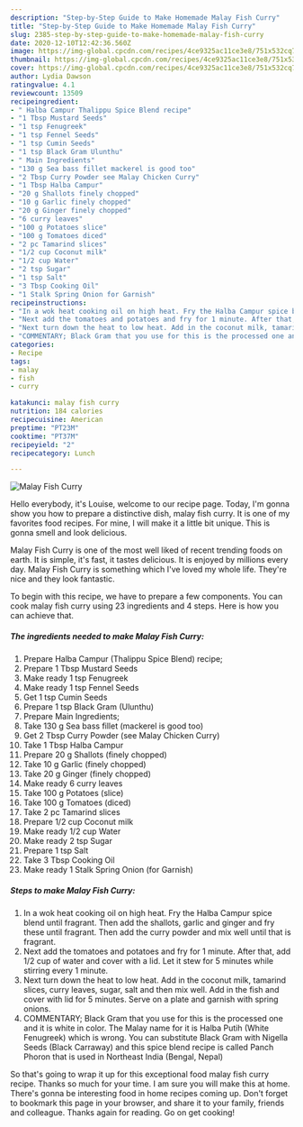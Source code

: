 ```yaml
---
description: "Step-by-Step Guide to Make Homemade Malay Fish Curry"
title: "Step-by-Step Guide to Make Homemade Malay Fish Curry"
slug: 2385-step-by-step-guide-to-make-homemade-malay-fish-curry
date: 2020-12-10T12:42:36.560Z
image: https://img-global.cpcdn.com/recipes/4ce9325ac11ce3e8/751x532cq70/malay-fish-curry-recipe-main-photo.jpg
thumbnail: https://img-global.cpcdn.com/recipes/4ce9325ac11ce3e8/751x532cq70/malay-fish-curry-recipe-main-photo.jpg
cover: https://img-global.cpcdn.com/recipes/4ce9325ac11ce3e8/751x532cq70/malay-fish-curry-recipe-main-photo.jpg
author: Lydia Dawson
ratingvalue: 4.1
reviewcount: 13509
recipeingredient:
- " Halba Campur Thalippu Spice Blend recipe"
- "1 Tbsp Mustard Seeds"
- "1 tsp Fenugreek"
- "1 tsp Fennel Seeds"
- "1 tsp Cumin Seeds"
- "1 tsp Black Gram Ulunthu"
- " Main Ingredients"
- "130 g Sea bass fillet mackerel is good too"
- "2 Tbsp Curry Powder see Malay Chicken Curry"
- "1 Tbsp Halba Campur"
- "20 g Shallots finely chopped"
- "10 g Garlic finely chopped"
- "20 g Ginger finely chopped"
- "6 curry leaves"
- "100 g Potatoes slice"
- "100 g Tomatoes diced"
- "2 pc Tamarind slices"
- "1/2 cup Coconut milk"
- "1/2 cup Water"
- "2 tsp Sugar"
- "1 tsp Salt"
- "3 Tbsp Cooking Oil"
- "1 Stalk Spring Onion for Garnish"
recipeinstructions:
- "In a wok heat cooking oil on high heat. Fry the Halba Campur spice blend until fragrant. Then add the shallots, garlic and ginger and fry these until fragrant. Then add the curry powder and mix well until that is fragrant."
- "Next add the tomatoes and potatoes and fry for 1 minute. After that, add 1/2 cup of water and cover with a lid. Let it stew for 5 minutes while stirring every 1 minute."
- "Next turn down the heat to low heat. Add in the coconut milk, tamarind slices, curry leaves, sugar, salt and then mix well. Add in the fish and cover with lid for 5 minutes. Serve on a plate and garnish with spring onions."
- "COMMENTARY; Black Gram that you use for this is the processed one and it is white in color. The Malay name for it is Halba Putih (White Fenugreek) which is wrong. You can substitute Black Gram with Nigella Seeds (Black Carraway) and this spice blend recipe is called Panch Phoron that is used in Northeast India (Bengal, Nepal)"
categories:
- Recipe
tags:
- malay
- fish
- curry

katakunci: malay fish curry 
nutrition: 184 calories
recipecuisine: American
preptime: "PT23M"
cooktime: "PT37M"
recipeyield: "2"
recipecategory: Lunch

---
```



![Malay Fish Curry](https://img-global.cpcdn.com/recipes/4ce9325ac11ce3e8/751x532cq70/malay-fish-curry-recipe-main-photo.jpg)

Hello everybody, it's Louise, welcome to our recipe page. Today, I'm gonna show you how to prepare a distinctive dish, malay fish curry. It is one of my favorites food recipes. For mine, I will make it a little bit unique. This is gonna smell and look delicious.

Malay Fish Curry is one of the most well liked of recent trending foods on earth. It is simple, it's fast, it tastes delicious. It is enjoyed by millions every day. Malay Fish Curry is something which I've loved my whole life. They're nice and they look fantastic.




To begin with this recipe, we have to prepare a few components. You can cook malay fish curry using 23 ingredients and 4 steps. Here is how you can achieve that.

<!--inarticleads1-->

##### The ingredients needed to make Malay Fish Curry:

1. Prepare  Halba Campur (Thalippu Spice Blend) recipe;
1. Prepare 1 Tbsp Mustard Seeds
1. Make ready 1 tsp Fenugreek
1. Make ready 1 tsp Fennel Seeds
1. Get 1 tsp Cumin Seeds
1. Prepare 1 tsp Black Gram (Ulunthu)
1. Prepare  Main Ingredients;
1. Take 130 g Sea bass fillet (mackerel is good too)
1. Get 2 Tbsp Curry Powder (see Malay Chicken Curry)
1. Take 1 Tbsp Halba Campur
1. Prepare 20 g Shallots (finely chopped)
1. Take 10 g Garlic (finely chopped)
1. Take 20 g Ginger (finely chopped)
1. Make ready 6 curry leaves
1. Take 100 g Potatoes (slice)
1. Take 100 g Tomatoes (diced)
1. Take 2 pc Tamarind slices
1. Prepare 1/2 cup Coconut milk
1. Make ready 1/2 cup Water
1. Make ready 2 tsp Sugar
1. Prepare 1 tsp Salt
1. Take 3 Tbsp Cooking Oil
1. Make ready 1 Stalk Spring Onion (for Garnish)




<!--inarticleads2-->

##### Steps to make Malay Fish Curry:

1. In a wok heat cooking oil on high heat. Fry the Halba Campur spice blend until fragrant. Then add the shallots, garlic and ginger and fry these until fragrant. Then add the curry powder and mix well until that is fragrant.
1. Next add the tomatoes and potatoes and fry for 1 minute. After that, add 1/2 cup of water and cover with a lid. Let it stew for 5 minutes while stirring every 1 minute.
1. Next turn down the heat to low heat. Add in the coconut milk, tamarind slices, curry leaves, sugar, salt and then mix well. Add in the fish and cover with lid for 5 minutes. Serve on a plate and garnish with spring onions.
1. COMMENTARY; Black Gram that you use for this is the processed one and it is white in color. The Malay name for it is Halba Putih (White Fenugreek) which is wrong. You can substitute Black Gram with Nigella Seeds (Black Carraway) and this spice blend recipe is called Panch Phoron that is used in Northeast India (Bengal, Nepal)




So that's going to wrap it up for this exceptional food malay fish curry recipe. Thanks so much for your time. I am sure you will make this at home. There's gonna be interesting food in home recipes coming up. Don't forget to bookmark this page in your browser, and share it to your family, friends and colleague. Thanks again for reading. Go on get cooking!
